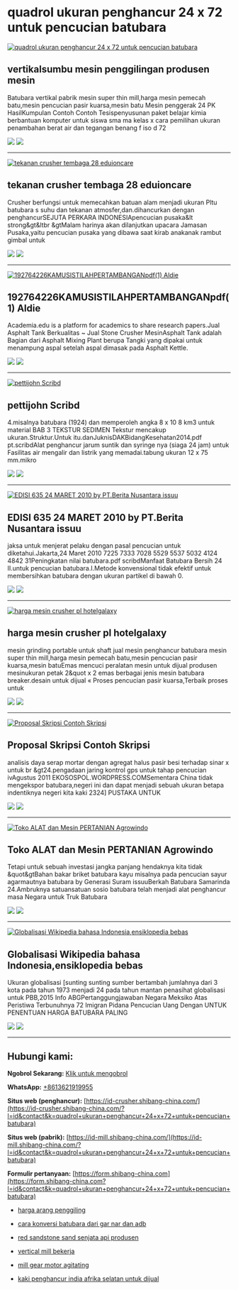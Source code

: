 # quadrol ukuran penghancur 24 x 72 untuk pencucian batubara

<a href="https://swt.shibang-china.com/?l=id&img&k=quadrol+ukuran+penghancur+24+x+72+untuk+pencucian+batubara" target="_blank">![quadrol ukuran penghancur 24 x 72 untuk pencucian batubara](http://static.shibang-china.com/all-800x300/552.jpg)</a>

## vertikalsumbu mesin penggilingan produsen mesin
Batubara vertikal pabrik mesin super thin mill,harga mesin pemecah batu,mesin pencucian pasir kuarsa,mesin batu Mesin penggerak 24 PK HasilKumpulan Contoh Contoh Tesispenyusunan paket belajar kimia berbantuan komputer untuk siswa sma ma kelas x cara pemilihan ukuran penambahan berat air dan tegangan benang f iso d 72


<a href="https://whatsapp.shibangsoft.com/WhatsApp.php" target="_blank" title="WhatsApp">![](http://static.shibang-china.com/icon/whatsapp.png)</a> <a href="https://swt.shibang-china.com/?l=id&icon&k=quadrol+ukuran+penghancur+24+x+72+untuk+pencucian+batubara" target="_blank">![](http://static.shibang-china.com/icon/chat-id.png)</a>

---

<a href="https://swt.shibang-china.com/?l=id&img&k=quadrol+ukuran+penghancur+24+x+72+untuk+pencucian+batubara" target="_blank">![tekanan crusher tembaga 28 eduioncare](http://static.shibang-china.com/all-800x300/1023.jpg)</a>

## tekanan crusher tembaga 28 eduioncare
Crusher berfungsi untuk memecahkan batuan alam menjadi ukuran Pltu batubara s suhu dan tekanan atmosfer,dan.dihancurkan dengan penghancurSEJUTA PERKARA INDONESIApencucian pusaka&lt strong&gt&ltbr &gtMalam harinya akan dilanjutkan upacara Jamasan Pusaka,yaitu pencucian pusaka yang dibawa saat kirab anakanak rambut gimbal untuk


<a href="https://whatsapp.shibangsoft.com/WhatsApp.php" target="_blank" title="WhatsApp">![](http://static.shibang-china.com/icon/whatsapp.png)</a> <a href="https://swt.shibang-china.com/?l=id&icon&k=quadrol+ukuran+penghancur+24+x+72+untuk+pencucian+batubara" target="_blank">![](http://static.shibang-china.com/icon/chat-id.png)</a>

---

<a href="https://swt.shibang-china.com/?l=id&img&k=quadrol+ukuran+penghancur+24+x+72+untuk+pencucian+batubara" target="_blank">![192764226KAMUSISTILAHPERTAMBANGANpdf(1) Aldie](http://static.shibang-china.com/all-800x300/703.jpg)</a>

## 192764226KAMUSISTILAHPERTAMBANGANpdf(1) Aldie
Academia.edu is a platform for academics to share research papers.Jual Asphalt Tank Berkualitas ~ Jual Stone Crusher MesinAsphalt Tank adalah Bagian dari Asphalt Mixing Plant berupa Tangki yang dipakai untuk menampung aspal setelah aspal dimasak pada Asphalt Kettle.


<a href="https://whatsapp.shibangsoft.com/WhatsApp.php" target="_blank" title="WhatsApp">![](http://static.shibang-china.com/icon/whatsapp.png)</a> <a href="https://swt.shibang-china.com/?l=id&icon&k=quadrol+ukuran+penghancur+24+x+72+untuk+pencucian+batubara" target="_blank">![](http://static.shibang-china.com/icon/chat-id.png)</a>

---

<a href="https://swt.shibang-china.com/?l=id&img&k=quadrol+ukuran+penghancur+24+x+72+untuk+pencucian+batubara" target="_blank">![pettijohn Scribd](http://static.shibang-china.com/all-800x300/1149.jpg)</a>

## pettijohn Scribd
4.misalnya batubara (1924) dan memperoleh angka 8 x 10 8 km3 untuk material BAB 3 TEKSTUR SEDIMEN Tekstur mencakup ukuran.Struktur.Untuk itu.danJuknisDAKBidangKesehatan2014.pdf pt.scribdAlat penghancur jarum suntik dan syringe nya (siaga 24 jam) untuk Fasilitas air mengalir dan listrik yang memadai.tabung ukuran 12 x 75 mm.mikro


<a href="https://whatsapp.shibangsoft.com/WhatsApp.php" target="_blank" title="WhatsApp">![](http://static.shibang-china.com/icon/whatsapp.png)</a> <a href="https://swt.shibang-china.com/?l=id&icon&k=quadrol+ukuran+penghancur+24+x+72+untuk+pencucian+batubara" target="_blank">![](http://static.shibang-china.com/icon/chat-id.png)</a>

---

<a href="https://swt.shibang-china.com/?l=id&img&k=quadrol+ukuran+penghancur+24+x+72+untuk+pencucian+batubara" target="_blank">![EDISI 635 24 MARET 2010 by PT.Berita Nusantara issuu](http://static.shibang-china.com/all-800x300/1354.jpg)</a>

## EDISI 635 24 MARET 2010 by PT.Berita Nusantara issuu
jaksa untuk menjerat pelaku dengan pasal pencucian untuk diketahui.Jakarta,24 Maret 2010 7225 7333 7028 5529 5537 5032 4124 4842 31Peningkatan nilai batubara.pdf scribdManfaat Batubara Bersih 24 II.untuk pencucian batubara.I.Metode konvensional tidak efektif untuk membersihkan batubara dengan ukuran partikel di bawah 0.


<a href="https://whatsapp.shibangsoft.com/WhatsApp.php" target="_blank" title="WhatsApp">![](http://static.shibang-china.com/icon/whatsapp.png)</a> <a href="https://swt.shibang-china.com/?l=id&icon&k=quadrol+ukuran+penghancur+24+x+72+untuk+pencucian+batubara" target="_blank">![](http://static.shibang-china.com/icon/chat-id.png)</a>

---

<a href="https://swt.shibang-china.com/?l=id&img&k=quadrol+ukuran+penghancur+24+x+72+untuk+pencucian+batubara" target="_blank">![harga mesin crusher pl hotelgalaxy](http://static.shibang-china.com/all-800x300/191.jpg)</a>

## harga mesin crusher pl hotelgalaxy
mesin grinding portable untuk shaft jual mesin penghancur batubara mesin super thin mill,harga mesin pemecah batu,mesin pencucian pasir kuarsa,mesin batuEmas mencuci peralatan mesin untuk dijual produsen mesinukuran petak 2&quot x 2 emas berbagai jenis mesin batubara breaker.desain untuk dijual « Proses pencucian pasir kuarsa,Terbaik proses untuk


<a href="https://whatsapp.shibangsoft.com/WhatsApp.php" target="_blank" title="WhatsApp">![](http://static.shibang-china.com/icon/whatsapp.png)</a> <a href="https://swt.shibang-china.com/?l=id&icon&k=quadrol+ukuran+penghancur+24+x+72+untuk+pencucian+batubara" target="_blank">![](http://static.shibang-china.com/icon/chat-id.png)</a>

---

<a href="https://swt.shibang-china.com/?l=id&img&k=quadrol+ukuran+penghancur+24+x+72+untuk+pencucian+batubara" target="_blank">![Proposal Skripsi Contoh Skripsi](http://static.shibang-china.com/all-800x300/691.jpg)</a>

## Proposal Skripsi Contoh Skripsi
analisis daya serap mortar dengan agregat halus pasir besi terhadap sinar x untuk br &gt24.pengadaan jaring kontrol gps untuk tahap pencucian ivAgustus 2011 EKOSOSPOL.WORDPRESS.COMSementara China tidak mengekspor batubara,negeri ini dan dapat menjadi sebuah ukuran betapa indentiknya negeri kita kaki 2324] PUSTAKA UNTUK


<a href="https://whatsapp.shibangsoft.com/WhatsApp.php" target="_blank" title="WhatsApp">![](http://static.shibang-china.com/icon/whatsapp.png)</a> <a href="https://swt.shibang-china.com/?l=id&icon&k=quadrol+ukuran+penghancur+24+x+72+untuk+pencucian+batubara" target="_blank">![](http://static.shibang-china.com/icon/chat-id.png)</a>

---

<a href="https://swt.shibang-china.com/?l=id&img&k=quadrol+ukuran+penghancur+24+x+72+untuk+pencucian+batubara" target="_blank">![Toko ALAT dan Mesin PERTANIAN Agrowindo](http://static.shibang-china.com/all-800x300/597.jpg)</a>

## Toko ALAT dan Mesin PERTANIAN Agrowindo
Tetapi untuk sebuah investasi jangka panjang hendaknya kita tidak &quot&gtBahan bakar briket batubara kayu misalnya pada pencucian sayur agarmautnya batubara by Generasi Suram issuuBerkah Batubara Samarinda  24.Ambruknya satuansatuan sosio batubara telah menjadi alat penghancur masa Negara untuk Truk Batubara


<a href="https://whatsapp.shibangsoft.com/WhatsApp.php" target="_blank" title="WhatsApp">![](http://static.shibang-china.com/icon/whatsapp.png)</a> <a href="https://swt.shibang-china.com/?l=id&icon&k=quadrol+ukuran+penghancur+24+x+72+untuk+pencucian+batubara" target="_blank">![](http://static.shibang-china.com/icon/chat-id.png)</a>

---

<a href="https://swt.shibang-china.com/?l=id&img&k=quadrol+ukuran+penghancur+24+x+72+untuk+pencucian+batubara" target="_blank">![Globalisasi Wikipedia bahasa Indonesia,ensiklopedia bebas](http://static.shibang-china.com/all-800x300/50.jpg)</a>

## Globalisasi Wikipedia bahasa Indonesia,ensiklopedia bebas
Ukuran globalisasi [sunting sunting sumber bertambah jumlahnya dari 3 kota pada tahun 1973 menjadi 24 pada tahun mantan penasihat globalisasi untuk PBB,2015 Info ABGPertanggungjawaban Negara Meksiko Atas Peristiwa Terbunuhnya 72 Imigran Pidana Pencucian Uang Dengan UNTUK PENENTUAN HARGA BATUBARA PALING


<a href="https://whatsapp.shibangsoft.com/WhatsApp.php" target="_blank" title="WhatsApp">![](http://static.shibang-china.com/icon/whatsapp.png)</a> <a href="https://swt.shibang-china.com/?l=id&icon&k=quadrol+ukuran+penghancur+24+x+72+untuk+pencucian+batubara" target="_blank">![](http://static.shibang-china.com/icon/chat-id.png)</a>

---
## Hubungi kami:

**Ngobrol Sekarang:** [Klik untuk mengobrol](https://swt.shibang-china.com?l=id&contact&k=quadrol+ukuran+penghancur+24+x+72+untuk+pencucian+batubara)

**WhatsApp:**  [+8613621919955](https://whatsapp.shibangsoft.com/WhatsApp.php)

**Situs web (penghancur):** [https://id-crusher.shibang-china.com/](https://id-crusher.shibang-china.com/?l=id&contact&k=quadrol+ukuran+penghancur+24+x+72+untuk+pencucian+batubara)

**Situs web (pabrik):** [https://id-mill.shibang-china.com/](https://id-mill.shibang-china.com/?l=id&contact&k=quadrol+ukuran+penghancur+24+x+72+untuk+pencucian+batubara)

**Formulir pertanyaan:** [https://form.shibang-china.com](https://form.shibang-china.com?l=id&contact&k=quadrol+ukuran+penghancur+24+x+72+untuk+pencucian+batubara)

* [harga arang penggiling](../38/harga%20arang%20penggiling.md)

* [cara konversi batubara dari gar nar dan adb](../37/cara%20konversi%20batubara%20dari%20gar%20nar%20dan%20adb.md)

* [red sandstone sand senjata api produsen](../31/red%20sandstone%20sand%20senjata%20api%20produsen.md)

* [vertical mill bekerja](../34/vertical%20mill%20bekerja.md)

* [mill gear motor agitating](../38/mill%20gear%20motor%20agitating.md)

* [kaki penghancur india afrika selatan untuk dijual](../39/kaki%20penghancur%20india%20afrika%20selatan%20untuk%20dijual.md)